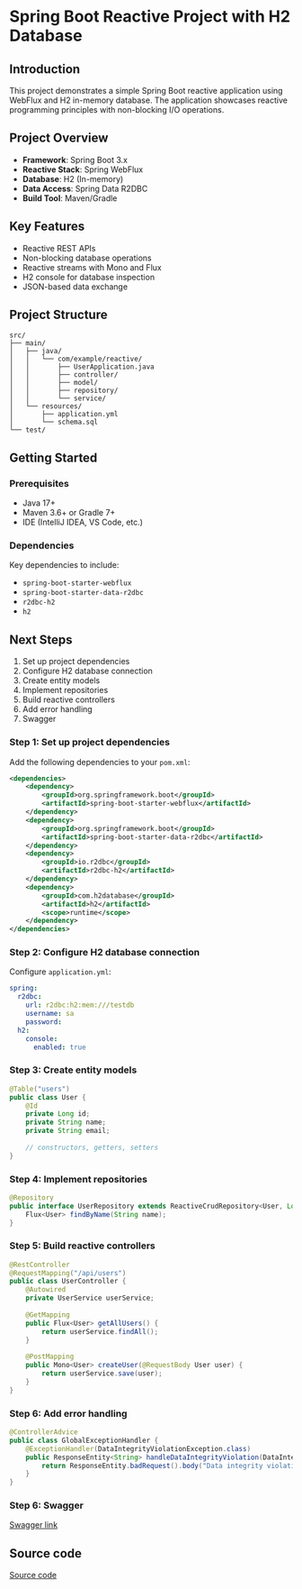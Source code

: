 # Spring Boot Reactive Project with H2 Database

## Introduction

This project demonstrates a simple Spring Boot reactive application using WebFlux and H2 in-memory database. The application showcases reactive programming principles with non-blocking I/O operations.

## Project Overview

- **Framework**: Spring Boot 3.x
- **Reactive Stack**: Spring WebFlux
- **Database**: H2 (In-memory)
- **Data Access**: Spring Data R2DBC
- **Build Tool**: Maven/Gradle

## Key Features

- Reactive REST APIs
- Non-blocking database operations
- Reactive streams with Mono and Flux
- H2 console for database inspection
- JSON-based data exchange

## Project Structure

```
src/
├── main/
│   ├── java/
│   │   └── com/example/reactive/
│   │       ├── UserApplication.java
│   │       ├── controller/
│   │       ├── model/
│   │       ├── repository/
│   │       └── service/
│   └── resources/
│       ├── application.yml
│       └── schema.sql
└── test/
```

## Getting Started

### Prerequisites

- Java 17+
- Maven 3.6+ or Gradle 7+
- IDE (IntelliJ IDEA, VS Code, etc.)

### Dependencies

Key dependencies to include:
- `spring-boot-starter-webflux`
- `spring-boot-starter-data-r2dbc`
- `r2dbc-h2`
- `h2`

## Next Steps

1. Set up project dependencies
2. Configure H2 database connection
3. Create entity models
4. Implement repositories
5. Build reactive controllers
6. Add error handling
7. Swagger


### Step 1: Set up project dependencies

Add the following dependencies to your `pom.xml`:

```xml
<dependencies>
    <dependency>
        <groupId>org.springframework.boot</groupId>
        <artifactId>spring-boot-starter-webflux</artifactId>
    </dependency>
    <dependency>
        <groupId>org.springframework.boot</groupId>
        <artifactId>spring-boot-starter-data-r2dbc</artifactId>
    </dependency>
    <dependency>
        <groupId>io.r2dbc</groupId>
        <artifactId>r2dbc-h2</artifactId>
    </dependency>
    <dependency>
        <groupId>com.h2database</groupId>
        <artifactId>h2</artifactId>
        <scope>runtime</scope>
    </dependency>
</dependencies>
```

### Step 2: Configure H2 database connection

Configure `application.yml`:

```yaml
spring:
  r2dbc:
    url: r2dbc:h2:mem:///testdb
    username: sa
    password: 
  h2:
    console:
      enabled: true
```

### Step 3: Create entity models

```java
@Table("users")
public class User {
    @Id
    private Long id;
    private String name;
    private String email;
    
    // constructors, getters, setters
}
```

### Step 4: Implement repositories

```java
@Repository
public interface UserRepository extends ReactiveCrudRepository<User, Long> {
    Flux<User> findByName(String name);
}
```

### Step 5: Build reactive controllers

```java
@RestController
@RequestMapping("/api/users")
public class UserController {
    @Autowired
    private UserService userService;
    
    @GetMapping
    public Flux<User> getAllUsers() {
        return userService.findAll();
    }
    
    @PostMapping
    public Mono<User> createUser(@RequestBody User user) {
        return userService.save(user);
    }
}
```

### Step 6: Add error handling

```java
@ControllerAdvice
public class GlobalExceptionHandler {
    @ExceptionHandler(DataIntegrityViolationException.class)
    public ResponseEntity<String> handleDataIntegrityViolation(DataIntegrityViolationException ex) {
        return ResponseEntity.badRequest().body("Data integrity violation");
    }
}
```

### Step 6: Swagger
[Swagger link](http://localhost:8080/swagger-ui/index.htm)

## Source code
[Source code](/src/users/)

